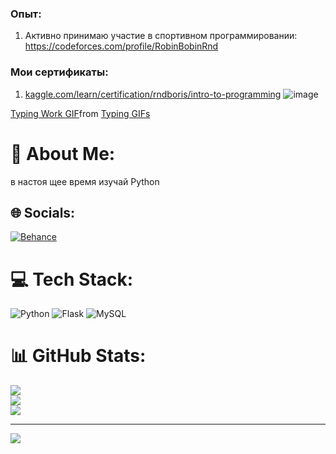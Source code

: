 ### Опыт:
1) Активно принимаю участие в спортивном программировании:
https://codeforces.com/profile/RobinBobinRnd

### Мои сертификаты:

1) [kaggle.com/learn/certification/rndboris/intro-to-programming](https://user-images.githubusercontent.com/55090151/253735510-07cd3fcc-1af4-48a1-880a-2bf2c2e9adfd.png)
![image](https://github.com/SENATOROVAI/KOTKOKOSRND/assets/55090151/07cd3fcc-1af4-48a1-880a-2bf2c2e9adfd)
<div class="tenor-gif-embed" data-postid="13293289" data-share-method="host" data-aspect-ratio="1" data-width="100%"><a href="https://tenor.com/view/typing-work-working-hard-hard-work-working-gif-13293289">Typing Work GIF</a>from <a href="https://tenor.com/search/typing-gifs">Typing GIFs</a></div> <script type="text/javascript" async src="https://tenor.com/embed.js"></script>




# 💫 About Me:
в настоя щее время изучай Python


## 🌐 Socials:
[![Behance](https://img.shields.io/badge/Behance-1769ff?logo=behance&logoColor=white)](https://behance.net/KOTKOKOSRND) 

# 💻 Tech Stack:
![Python](https://img.shields.io/badge/python-3670A0?style=for-the-badge&logo=python&logoColor=ffdd54) ![Flask](https://img.shields.io/badge/flask-%23000.svg?style=for-the-badge&logo=flask&logoColor=white) ![MySQL](https://img.shields.io/badge/mysql-%2300f.svg?style=for-the-badge&logo=mysql&logoColor=white)
# 📊 GitHub Stats:
![](https://github-readme-stats.vercel.app/api?username=KOTKOKOSRND&theme=radical&hide_border=false&include_all_commits=false&count_private=false)<br/>
![](https://github-readme-streak-stats.herokuapp.com/?user=KOTKOKOSRND&theme=radical&hide_border=false)<br/>
![](https://github-readme-stats.vercel.app/api/top-langs/?username=KOTKOKOSRND&theme=radical&hide_border=false&include_all_commits=false&count_private=false&layout=compact)

---
[![](https://visitcount.itsvg.in/api?id=KOTKOKOSRND&icon=0&color=0)](https://visitcount.itsvg.in)

<!-- Proudly created with GPRM ( https://gprm.itsvg.in ) -->


